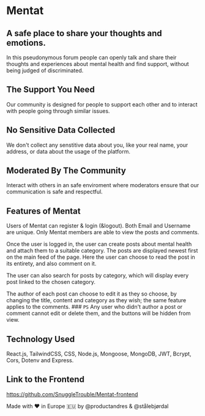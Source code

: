 # Mentat

## A safe place to share your thoughts and emotions.
In this pseudonymous forum people can openly talk and share their thoughts and experiences about mental health and find support, without being judged of discriminated.

## The Support You Need
Our community is designed for people to support each other and to interact with people going through similar issues.

## No Sensitive Data Collected
We don't collect any senstitive data about you, like your real name, your address, or data about the usage of the platform.

## Moderated By The Community
Interact with others in an safe enviroment where moderators ensure that our communication is safe and respectful.

## Features of Mentat
Users of Mentat can register & login (&logout). Both Email and Username are unique. Only Mentat members are able to view the posts and comments. 

Once the user is logged in, the user can create posts about mental health and attach them to a suitable category. The posts are displayed newest first on the main feed of the page. Here the user can choose to read the post in its entirety, and also comment on it.

The user can also search for posts by category, which will display every post linked to the chosen category.

The author of each post can choose to edit it as they so choose, by changing the title, content and category as they wish; the same feature applies to the comments. ### `PS` Any user who didn't author a post or comment cannot edit or delete them, and the buttons will be hidden from view.

## Technology Used
React.js, TailwindCSS, CSS, Node.js, Mongoose, MongoDB, JWT, Bcrypt, Cors, Dotenv and Express.

## Link to the Frontend
https://github.com/SnuggleTrouble/Mentat-frontend

Made with ❤️ in Europe 🇪🇺 by @productandres & @stålebjørdal
